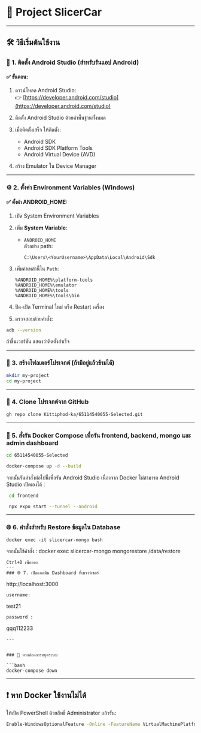 
# 🚗 Project SlicerCar

---

## 🛠 วิธีเริ่มต้นใช้งาน

### 🧱 1. ติดตั้ง Android Studio (สำหรับรันแอป Android)

#### ✅ ขั้นตอน:
1. ดาวน์โหลด Android Studio:  
   👉 [https://developer.android.com/studio](https://developer.android.com/studio)

2. ติดตั้ง Android Studio ด้วยค่าพื้นฐานทั้งหมด

3. เมื่อติดตั้งเสร็จ ให้ติดตั้ง:
   - Android SDK
   - Android SDK Platform Tools
   - Android Virtual Device (AVD)

4. สร้าง Emulator ใน Device Manager 

---

### ⚙️ 2. ตั้งค่า Environment Variables (Windows)

#### ✅ ตั้งค่า ANDROID_HOME:

1. เปิด System Environment Variables
2. เพิ่ม **System Variable**:
   - `ANDROID_HOME`  
     ตัวอย่าง path:  
     ```
     C:\Users\<YourUsername>\AppData\Local\Android\Sdk
     ```
3. เพิ่มค่าเหล่านี้ใน `Path`:
   ```
   %ANDROID_HOME%\platform-tools
   %ANDROID_HOME%\emulator
   %ANDROID_HOME%\tools
   %ANDROID_HOME%\tools\bin
   ```

4. ปิด-เปิด Terminal ใหม่ หรือ Restart เครื่อง

5. ตรวจสอบด้วยคำสั่ง:

```bash
adb --version
```

ถ้าขึ้นเวอร์ชัน แสดงว่าติดตั้งสำเร็จ

---

### 📂 3. สร้างโฟลเดอร์โปรเจกต์ (ถ้ามีอยู่แล้วข้ามได้)

```bash
mkdir my-project
cd my-project
```

---

### 🔄 4. Clone โปรเจกต์จาก GitHub

```bash
gh repo clone Kittiphod-ka/65114540055-Selected.git

```

---

### 🐳 5. สั่งรัน Docker Compose เพื่อรัน frontend, backend, mongo และ admin dashboard
```bash
cd 65114540055-Selected
```
```bash
docker-compose up -d --build
```
จากนั้นรันคำสั่งต่อไปนี้เพื่อรัน Android Studio เนื่องจาก Docker ไม่สามารถ Android Studio เปิดเองได้ :
```bash
 cd frontend
```
```bash
 npx expo start --tunnel --android  
```
---
### 🌐 6. คำสั่งสำหรับ Restore ข้อมูลใน Database
```
docker exec -it slicercar-mongo bash
```
จากนั้นใช้คำสั่ง :
docker exec slicercar-mongo mongorestore /data/restore
```
Ctrl+D เพื่อออก
---
### 🌐 7. เปิดแอดมิน Dashboard ที่เบราว์เซอร์

```
http://localhost:3000
```
username:
```
test21
```
password :
```
qqq112233
```
---


### 🛑 หากต้องการหยุดระบบ

```bash
docker-compose down
```

---

## ❗️ หาก Docker ใช้งานไม่ได้

ให้เปิด PowerShell ด้วยสิทธิ์ Administrator แล้วรัน:

```bash
Enable-WindowsOptionalFeature -Online -FeatureName VirtualMachinePlatform
```
